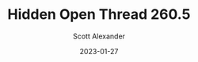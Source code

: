 ---
layout: podcast
title: "Hidden Open Thread 260.5"
author: Scott Alexander
description: https://astralcodexten.substack.com/p/hidden-open-thread-2605
date: 2023-01-27
length: 36876
duration: 9
guid: hidden-open-thread-2605
---